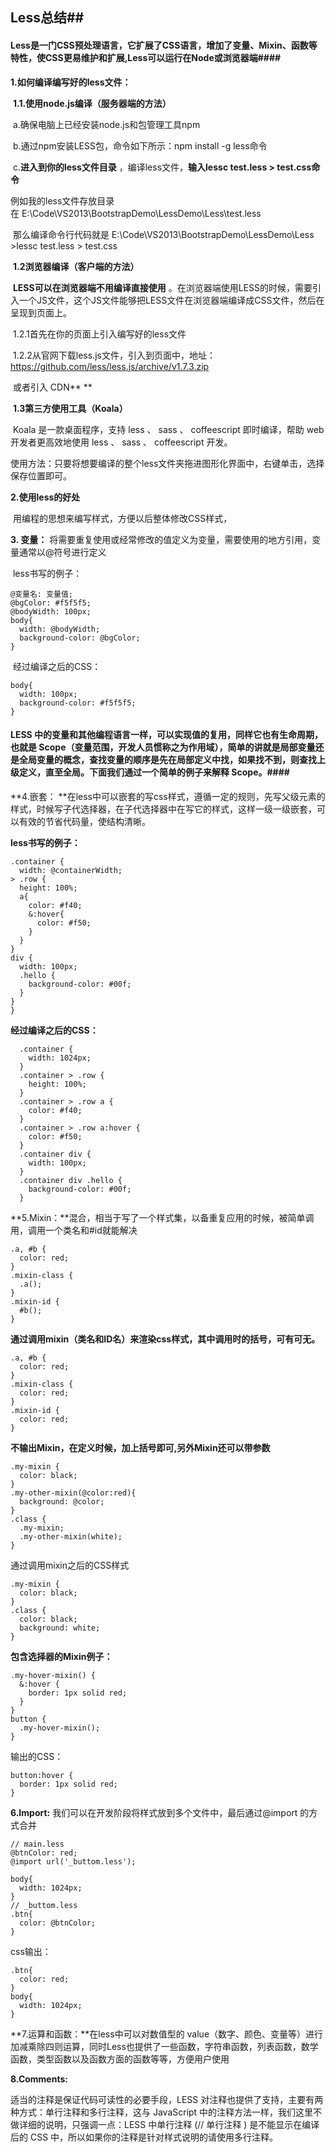 ## Less总结##

#### Less是一门CSS预处理语言，它扩展了CSS语言，增加了变量、Mixin、函数等特性，使CSS更易维护和扩展,Less可以运行在Node或浏览器端####

**1.如何编译编写好的less文件：** 

​	**1.1.使用node.js编译（服务器端的方法）** 

​		a.确保电脑上已经安装node.js和包管理工具npm

​		b.通过npm安装LESS包，命令如下所示：npm install -g less命令

​		c.**进入到你的less文件目录** ，编译less文件，**输入lessc test.less > test.css命令** 

​		例如我的less文件存放目录在 E:\Code\VS2013\BootstrapDemo\LessDemo\Less\test.less

​		那么编译命令行代码就是 E:\Code\VS2013\BootstrapDemo\LessDemo\Less >lessc test.less > test.css

​	**1.2浏览器编译（客户端的方法）** 

​		**LESS可以在浏览器端不用编译直接使用** 。在浏览器端使用LESS的时候，需要引入一个JS文件，这个JS文件能够把LESS文件在浏览器端编译成CSS文件，然后在呈现到页面上。

​		1.2.1首先在你的页面上引入编写好的less文件

​		1.2.2从官网下载less.js文件，引入到页面中，地址：https://github.com/less/less.js/archive/v1.7.3.zip

​		或者引入 CDN**<script src="//cdnjs.cloudflare.com/ajax/libs/less.js/1.7.3/less.min.js"></script>	** 

​	**1.3第三方使用工具（Koala）**

​		Koala 是一款桌面程序，支持 less 、 sass 、 coffeescript 即时编译，帮助 web 开发者更高效地使用 less 、 sass 、 coffeescript 开发。

​		使用方法：只要将想要编译的整个less文件夹拖进图形化界面中，右键单击，选择保存位置即可。

**2.使用less的好处**

​	用编程的思想来编写样式，方便以后整体修改CSS样式，

**3. 变量：** 将需要重复使用或经常修改的值定义为变量，需要使用的地方引用，变量通常以@符号进行定义

​	less书写的例子：

```
@变量名: 变量值;
@bgColor: #f5f5f5;
@bodyWidth: 100px;
body{
  width: @bodyWidth;
  background-color: @bgColor;
}
```

​	经过编译之后的CSS：

```
body{
  width: 100px;
  background-color: #f5f5f5;
}
```

#### LESS 中的变量和其他编程语言一样，可以实现值的复用，同样它也有生命周期，也就是 Scope（变量范围，开发人员惯称之为作用域），简单的讲就是局部变量还是全局变量的概念，查找变量的顺序是先在局部定义中找，如果找不到，则查找上级定义，直至全局。下面我们通过一个简单的例子来解释 Scope。####

**4.嵌套： **在less中可以嵌套的写css样式，遵循一定的规则，先写父级元素的样式，时候写子代选择器，在子代选择器中在写它的样式，这样一级一级嵌套，可以有效的节省代码量，使结构清晰。

**less书写的例子：** 

```
.container {
  width: @containerWidth;
> .row {
  height: 100%;
  a{
    color: #f40;
    &:hover{
      color: #f50;
    }
  }
}
div {
  width: 100px;
  .hello {
    background-color: #00f;
  }
}
}
```

**经过编译之后的CSS：** 

```
  .container {
    width: 1024px;
  }
  .container > .row {
    height: 100%;
  }
  .container > .row a {
    color: #f40;
  }
  .container > .row a:hover {
    color: #f50;
  }
  .container div {
    width: 100px;
  }
  .container div .hello {
    background-color: #00f;
  }
```

**5.Mixin：**混合，相当于写了一个样式集，以备重复应用的时候，被简单调用，调用一个类名和#id就能解决

```
.a, #b {
  color: red;
}
.mixin-class {
  .a();
}
.mixin-id {
  #b();
}
```

**通过调用mixin（类名和ID名）来渲染css样式，其中调用时的括号，可有可无。** 

```
.a, #b {
  color: red;
}
.mixin-class {
  color: red;
}
.mixin-id {
  color: red;
}
```

**不输出Mixin，在定义时候，加上括号即可,另外Mixin还可以带参数** 

```
.my-mixin {
  color: black;
}
.my-other-mixin(@color:red){
  background: @color;
}
.class {
  .my-mixin;
  .my-other-mixin(white);
}
```

通过调用mixin之后的CSS样式

```
.my-mixin {
  color: black;
}
.class {
  color: black;
  background: white;
}
```

**包含选择器的Mixin例子：** 

```
.my-hover-mixin() {
  &:hover {
    border: 1px solid red;
  }
}
button {
  .my-hover-mixin();
}
```

输出的CSS：

```
button:hover {
  border: 1px solid red;
}
```

**6.Import:** 我们可以在开发阶段将样式放到多个文件中，最后通过@import 的方式合并

```
// main.less
@btnColor: red;
@import url('_buttom.less');

body{
  width: 1024px;
}
// _buttom.less
.btn{
  color: @btnColor;
}
```

css输出：

```
.btn{
  color: red;
}
body{
  width: 1024px;
}
```

**7.运算和函数：**在less中可以对数值型的 value（数字、颜色、变量等）进行加减乘除四则运算，同时Less也提供了一些函数，字符串函数，列表函数，数学函数，类型函数以及函数方面的函数等等，方便用户使用

**8.Comments:** 

适当的注释是保证代码可读性的必要手段，LESS 对注释也提供了支持，主要有两种方式：单行注释和多行注释，这与 JavaScript 中的注释方法一样，我们这里不做详细的说明，只强调一点：LESS 中单行注释 (// 单行注释 ) 是不能显示在编译后的 CSS 中，所以如果你的注释是针对样式说明的请使用多行注释。





